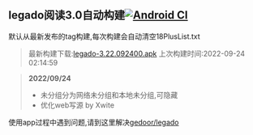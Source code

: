 ## legado阅读3.0自动构建[![Android CI](https://github.com/10bits/gedoor-Build/workflows/Android%20CI/badge.svg)](https://github.com/10bits/gedoor-Build/actions)

默认从最新发布的tag构建,每次构建会自动清空18PlusList.txt

> 最新构建下载:[legado-3.22.092400.apk](https://github.com/lookforwardxu/gedoor-Build/releases/download/legado-3.22.092400/legado-3.22.092400.apk) 上次构建时间:2022-09-24 02:14:59
<!--start-->
> **2022/09/24**
> 
> * 未分组分为网络未分组和本地未分组,可隐藏
> * 优化web写源 by Xwite
<!--end-->
  
使用app过程中遇到问题,请到这里解决[gedoor/legado](https://github.com/gedoor/legado/issues)

